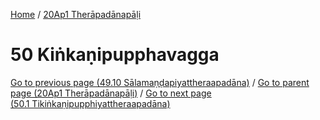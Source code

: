 
[Home](/) / [20Ap1 Therāpadānapāḷi](../20Ap1.md)

# 50 Kiṅkaṇipupphavagga


[Go to previous page (49.10 Sālamaṇḍapiyattheraapadāna)](49/49.10.md) / [Go to parent page (20Ap1 Therāpadānapāḷi)](0.md) / [Go to next page (50.1 Tikiṅkaṇipupphiyattheraapadāna)](50/50.1.md)


